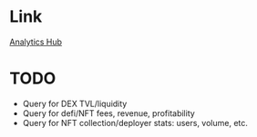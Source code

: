 # Link

[Analytics Hub](https://stacksonchain.com/dashboards/Babo-Analytics-Hub/167)

# TODO

- Query for DEX TVL/liquidity
- Query for defi/NFT fees, revenue, profitability
- Query for NFT collection/deployer stats: users, volume, etc.
